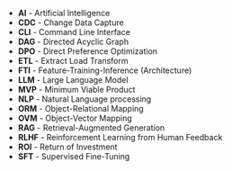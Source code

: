 - **AI** - Artificial Intelligence
- **CDC** - Change Data Capture
- **CLI** - Command Line Interface
- **DAG** - Directed Acyclic Graph
- **DPO** - Direct Preference Optimization
- **ETL** - Extract Load Transform
- **FTI** - Feature-Training-Inference (Architecture)
- **LLM** - Large Language Model
- **MVP** - Minimum Viable Product
- **NLP** - Natural Language processing
- **ORM** - Object-Relational Mapping
- **OVM** - Object-Vector Mapping
- **RAG** - Retrieval-Augmented Generation
- **RLHF** - Reinforcement Learning from Human Feedback
- **ROI** - Return of Investment
- **SFT** - Supervised Fine-Tuning
